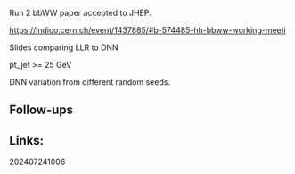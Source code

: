 Run 2 bbWW paper accepted to JHEP.

https://indico.cern.ch/event/1437885/#b-574485-hh-bbww-working-meeti

Slides comparing LLR to DNN

pt_jet >= 25 GeV


DNN variation from different random seeds.

## Follow-ups


## Links: 



202407241006

